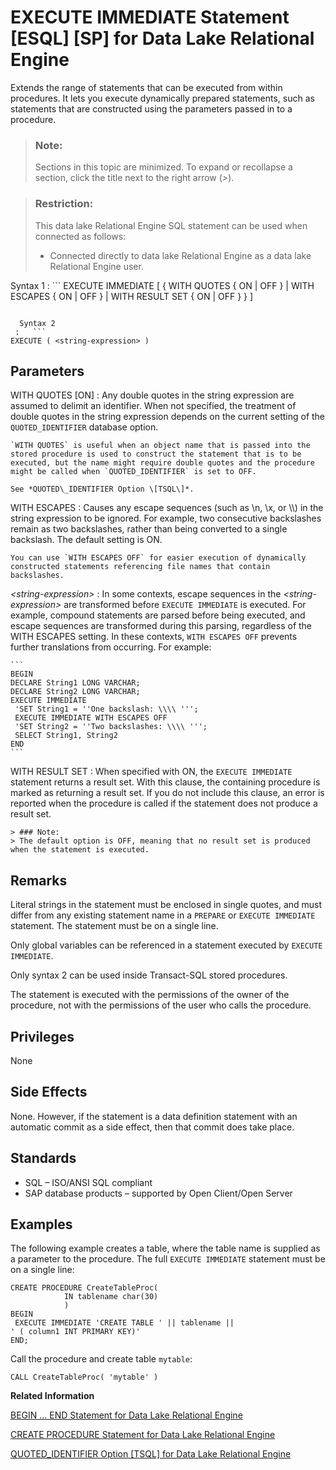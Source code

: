<!-- loioa61dfe2b84f210159a53c67a84c3c01b -->

# EXECUTE IMMEDIATE Statement \[ESQL\] \[SP\] for Data Lake Relational Engine

Extends the range of statements that can be executed from within procedures. It lets you execute dynamically prepared statements, such as statements that are constructed using the parameters passed in to a procedure.



> ### Note:  
> Sections in this topic are minimized. To expand or recollapse a section, click the title next to the right arrow \(*\>*\).



> ### Restriction:  
> This data lake Relational Engine SQL statement can be used when connected as follows:
> 
> -   Connected directly to data lake Relational Engine as a data lake Relational Engine user.



 Syntax 1
 :   ```
EXECUTE IMMEDIATE 
   [ { WITH QUOTES { ON | OFF }
     | WITH ESCAPES { ON | OFF } 
     | WITH RESULT SET { ON | OFF } }
   ] <string-expression>
```

  Syntax 2
 :   ```
EXECUTE ( <string-expression> )
```

 

<a name="loioa61dfe2b84f210159a53c67a84c3c01b__IQ_Parameters"/>

## Parameters

 WITH QUOTES \[ON\]
 :   Any double quotes in the string expression are assumed to delimit an identifier. When not specified, the treatment of double quotes in the string expression depends on the current setting of the `QUOTED_IDENTIFIER` database option.

    `WITH QUOTES` is useful when an object name that is passed into the stored procedure is used to construct the statement that is to be executed, but the name might require double quotes and the procedure might be called when `QUOTED_IDENTIFIER` is set to OFF.

    See *QUOTED\_IDENTIFIER Option \[TSQL\]*.

  WITH ESCAPES
 :   Causes any escape sequences \(such as \\n, \\x, or \\\\\) in the string expression to be ignored. For example, two consecutive backslashes remain as two backslashes, rather than being converted to a single backslash. The default setting is ON.

    You can use `WITH ESCAPES OFF` for easier execution of dynamically constructed statements referencing file names that contain backslashes.

  *<string-expression\>*
 :   In some contexts, escape sequences in the *<string-expression\>* are transformed before `EXECUTE IMMEDIATE` is executed. For example, compound statements are parsed before being executed, and escape sequences are transformed during this parsing, regardless of the WITH ESCAPES setting. In these contexts, `WITH ESCAPES OFF` prevents further translations from occurring. For example:

    ```
    BEGIN
    DECLARE String1 LONG VARCHAR;
    DECLARE String2 LONG VARCHAR;
    EXECUTE IMMEDIATE 
     'SET String1 = ''One backslash: \\\\ '''; 
     EXECUTE IMMEDIATE WITH ESCAPES OFF 
     'SET String2 = ''Two backslashes: \\\\ ''';  
     SELECT String1, String2 
    END
    ```

  WITH RESULT SET
 :   When specified with ON, the `EXECUTE IMMEDIATE` statement returns a result set. With this clause, the containing procedure is marked as returning a result set. If you do not include this clause, an error is reported when the procedure is called if the statement does not produce a result set.

    > ### Note:  
    > The default option is OFF, meaning that no result set is produced when the statement is executed.

 

<a name="loioa61dfe2b84f210159a53c67a84c3c01b__IQ_Usage"/>

## Remarks

Literal strings in the statement must be enclosed in single quotes, and must differ from any existing statement name in a `PREPARE` or `EXECUTE IMMEDIATE` statement. The statement must be on a single line.

Only global variables can be referenced in a statement executed by `EXECUTE IMMEDIATE`.

Only syntax 2 can be used inside Transact-SQL stored procedures.

The statement is executed with the permissions of the owner of the procedure, not with the permissions of the user who calls the procedure.



<a name="loioa61dfe2b84f210159a53c67a84c3c01b__IQ_Permissions"/>

## Privileges

None



<a name="loioa61dfe2b84f210159a53c67a84c3c01b__IQ_Side_Effects"/>

## Side Effects

None. However, if the statement is a data definition statement with an automatic commit as a side effect, then that commit does take place.



<a name="loioa61dfe2b84f210159a53c67a84c3c01b__IQ_Standards"/>

## Standards

-   SQL – ISO/ANSI SQL compliant
-   SAP database products – supported by Open Client/Open Server



<a name="loioa61dfe2b84f210159a53c67a84c3c01b__IQ_Examples"/>

## Examples

The following example creates a table, where the table name is supplied as a parameter to the procedure. The full `EXECUTE IMMEDIATE` statement must be on a single line:

```
CREATE PROCEDURE CreateTableProc(
            IN tablename char(30)
            )
BEGIN
 EXECUTE IMMEDIATE 'CREATE TABLE ' || tablename ||
' ( column1 INT PRIMARY KEY)'
END;
```

Call the procedure and create table `mytable`:

```
CALL CreateTableProc( 'mytable' )
```

**Related Information**  


[BEGIN … END Statement for Data Lake Relational Engine](begin-end-statement-for-data-lake-relational-engine-a6142de.md "Groups SQL statements together.")

[CREATE PROCEDURE Statement for Data Lake Relational Engine](create-procedure-statement-for-data-lake-relational-engine-a6185b2.md "Creates a new user-defined SQL procedure in the database.")

[QUOTED\_IDENTIFIER Option \[TSQL\] for Data Lake Relational Engine](../090-database-options/quoted-identifier-option-tsql-for-data-lake-relational-engine-a651dd4.md "Controls the interpretation of strings that are enclosed in double quotes.")

